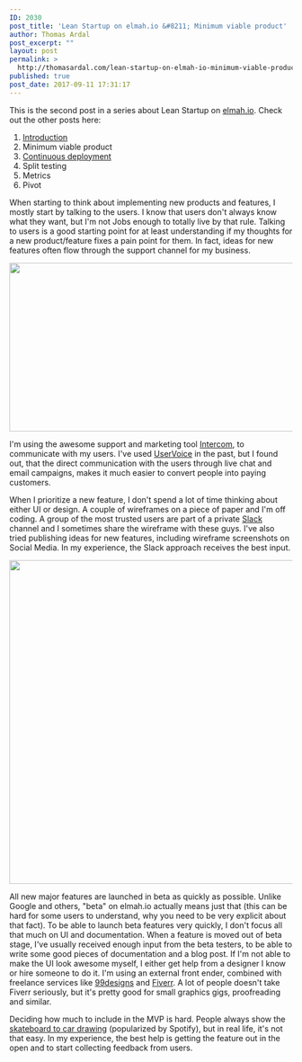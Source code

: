 ```yaml
---
ID: 2030
post_title: 'Lean Startup on elmah.io &#8211; Minimum viable product'
author: Thomas Ardal
post_excerpt: ""
layout: post
permalink: >
  http://thomasardal.com/lean-startup-on-elmah-io-minimum-viable-product/
published: true
post_date: 2017-09-11 17:31:17
---
```

This is the second post in a series about Lean Startup on <a href="https://elmah.io/">elmah.io</a>. Check out the other posts here:

<ol>
<li><a href="http://thomasardal.com/lean-startup-on-elmah-io-introduction/">Introduction</a></li>
<li>Minimum viable product</li>
<li><a href="http://thomasardal.com/lean-startup-on-elmah-io-continuous-deployment/">Continuous deployment</a></li>
<li>Split testing</li>
<li>Metrics</li>
<li>Pivot</li>
</ol>

When starting to think about implementing new products and features, I mostly start by talking to the users. I know that users don't always know what they want, but I'm not Jobs enough to totally live by that rule. Talking to users is a good starting point for at least understanding if my thoughts for a new product/feature fixes a pain point for them. In fact, ideas for new features often flow through the support channel for my business.

<img src="http://thomasardal.com/wp-content/uploads/2017/09/pasted-image-0.png" alt="" width="550" height="300" class="aligncenter size-full wp-image-2054" />

I'm using the awesome support and marketing tool <a href="https://www.intercom.com/" target="_blank">Intercom</a>, to communicate with my users. I've used <a href="https://www.uservoice.com/" target="_blank">UserVoice</a> in the past, but I found out, that the direct communication with the users through live chat and email campaigns, makes it much easier to convert people into paying customers.

When I prioritize a new feature, I don't spend a lot of time thinking about either UI or design. A couple of wireframes on a piece of paper and I'm off coding. A group of the most trusted users are part of a private <a href="https://slack.com/" target="_blank">Slack</a> channel and I sometimes share the wireframe with these guys. I've also tried publishing ideas for new features, including wireframe screenshots on Social Media. In my experience, the Slack approach receives the best input.

<img src="http://thomasardal.com/wp-content/uploads/2017/09/ee40c517229acdafb5bdf74737e9fd9e6fef98f6_dbb52a12ef3ae1aca0226d4d7ad3cef70490848a_twitter-768x576.jpg" alt="" width="768" height="576" class="aligncenter size-medium_large wp-image-2056" />

All new major features are launched in beta as quickly as possible. Unlike Google and others, "beta" on elmah.io actually means just that (this can be hard for some users to understand, why you need to be very explicit about that fact). To be able to launch beta features very quickly, I don't focus all that much on UI and documentation. When a feature is moved out of beta stage, I've usually received enough input from the beta testers, to be able to write some good pieces of documentation and a blog post. If I'm not able to make the UI look awesome myself, I either get help from a designer I know or hire someone to do it. I'm using an external front ender, combined with freelance services like <a href="https://99designs.dk/" target="_blank">99designs</a> and <a href="https://www.fiverr.com/" target="_blank">Fiverr</a>. A lot of people doesn't take Fiverr seriously, but it's pretty good for small graphics gigs, proofreading and similar.

Deciding how much to include in the MVP is hard. People always show the <a href="http://blog.crisp.se/2016/01/25/henrikkniberg/making-sense-of-mvp" target="_blank">skateboard to car drawing</a> (popularized by Spotify), but in real life, it's not that easy. In my experience, the best help is getting the feature out in the open and to start collecting feedback from users.